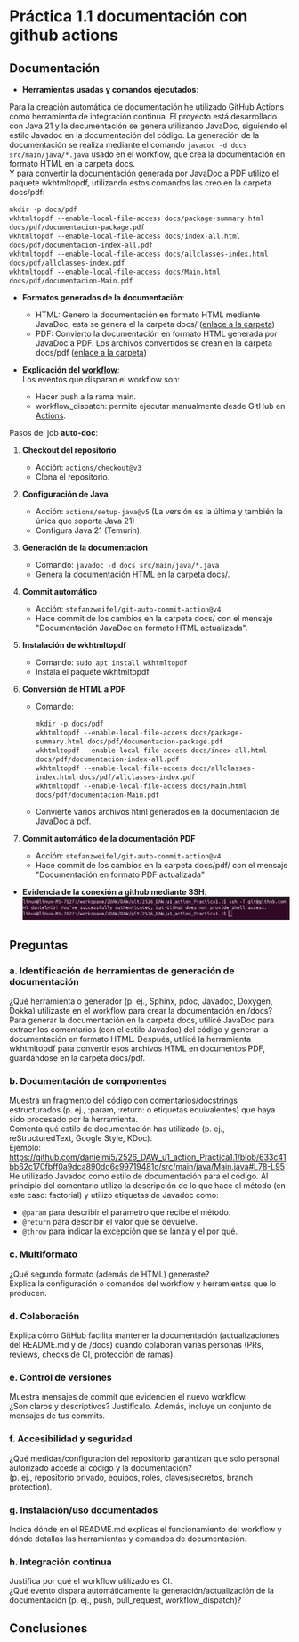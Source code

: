 # Práctica 1.1 documentación con github actions


## Documentación

- **Herramientas usadas y comandos ejecutados**:

Para la creación automática de documentación he utilizado GitHub Actions como herramienta de integración continua. El proyecto está desarrollado con Java 21 y la documentación se genera utilizando JavaDoc, siguiendo el estilo Javadoc en la documentación del código. La generación de la documentación se realiza mediante el comando `javadoc -d docs src/main/java/*.java` usado en el workflow, que crea la documentación en formato HTML en la carpeta docs.   
Y para convertir la documentación generada por JavaDoc a PDF utilizo el paquete wkhtmltopdf, utilizando estos comandos las creo en la carpeta docs/pdf:
```
mkdir -p docs/pdf
wkhtmltopdf --enable-local-file-access docs/package-summary.html docs/pdf/documentacion-package.pdf
wkhtmltopdf --enable-local-file-access docs/index-all.html docs/pdf/documentacion-index-all.pdf
wkhtmltopdf --enable-local-file-access docs/allclasses-index.html docs/pdf/allclasses-index.pdf
wkhtmltopdf --enable-local-file-access docs/Main.html docs/pdf/documentacion-Main.pdf
```
 
- **Formatos generados de la documentación**:
  - HTML: Genero la documentación en formato HTML mediante JavaDoc, esta se genera el la carpeta docs/ ([enlace a la carpeta](https://github.com/danielmi5/2526_DAW_u1_action_Practica1.1/tree/main/docs))
  - PDF: Convierto la documentación en formato HTML generada por JavaDoc a PDF. Los archivos convertidos se crean en la carpeta docs/pdf ([enlace a la carpeta](https://github.com/danielmi5/2526_DAW_u1_action_Practica1.1/tree/main/docs/pdf))

- **Explicación del [workflow](https://github.com/danielmi5/2526_DAW_u1_action_Practica1.1/blob/main/.github/workflows/ci.yaml)**:  
Los eventos que disparan el workflow son:
    - Hacer push a la rama main.
    - workflow_dispatch: permite ejecutar manualmente desde GitHub en [Actions](https://github.com/danielmi5/2526_DAW_u1_action_Practica1.1/actions/workflows/ci.yaml).
      
Pasos del job **auto-doc**:
1. **Checkout del repositorio**
   - Acción: `actions/checkout@v3`
   - Clona el repositorio.

2. **Configuración de Java**
   - Acción: `actions/setup-java@v5` (La versión es la última y también la única que soporta Java 21)
   - Configura Java 21 (Temurin).

3. **Generación de la documentación**

   * Comando: `javadoc -d docs src/main/java/*.java`
   * Genera la documentación HTML en la carpeta docs/.

4. **Commit automático**

   * Acción: `stefanzweifel/git-auto-commit-action@v4`
   * Hace commit de los cambios en la carpeta docs/ con el mensaje "Documentación JavaDoc en formato HTML actualizada".

5. **Instalación de wkhtmltopdf**  
   - Comando: `sudo apt install wkhtmltopdf`
   - Instala el paquete wkhtmltopdf
     

6. **Conversión de HTML a PDF**  
   - Comando: 
     ```
     mkdir -p docs/pdf
     wkhtmltopdf --enable-local-file-access docs/package-summary.html docs/pdf/documentacion-package.pdf
     wkhtmltopdf --enable-local-file-access docs/index-all.html docs/pdf/documentacion-index-all.pdf
     wkhtmltopdf --enable-local-file-access docs/allclasses-index.html docs/pdf/allclasses-index.pdf
     wkhtmltopdf --enable-local-file-access docs/Main.html docs/pdf/documentacion-Main.pdf
     ```
    - Convierte varios archivos html generados en la documentación de JavaDoc a pdf.

7. **Commit automático de la documentación PDF**  
   - Acción: `stefanzweifel/git-auto-commit-action@v4`  
   - Hace commit de los cambios en la carpeta docs/pdf/ con el mensaje "Documentación en formato PDF actualizada"

- **Evidencia de la conexión a github mediante SSH**:
![Prueba de conexión SSH](imagenes/pruebaSSH.png)

## Preguntas

### a. Identificación de herramientas de generación de documentación
¿Qué herramienta o generador (p. ej., Sphinx, pdoc, Javadoc, Doxygen, Dokka) utilizaste en el workflow para crear la documentación en /docs?
Para generar la documentación en la carpeta docs, utilicé JavaDoc para extraer los comentarios (con el estilo Javadoc) del código y generar la documentación en formato HTML. Después, utilicé la herramienta wkhtmltopdf para convertir esos archivos HTML en documentos PDF, guardándose en la carpeta docs/pdf.

### b. Documentación de componentes
Muestra un fragmento del código con comentarios/docstrings estructurados (p. ej., :param, :return: o etiquetas equivalentes) que haya sido procesado por la herramienta.  
Comenta qué estilo de documentación has utilizado (p. ej., reStructuredText, Google Style, KDoc).  
Ejemplo:   
https://github.com/danielmi5/2526_DAW_u1_action_Practica1.1/blob/633c41bb62c170fbff0a9dca890dd6c99719481c/src/main/java/Main.java#L78-L95
He utilizado Javadoc como estilo de documentación para el código. Al principio del comentario utilizo la descripción de lo que hace el método (en este caso: factorial) y utilizo etiquetas de Javadoc como:
  - `@param` para describir el parámetro que recibe el método.
  - `@return` para describir el valor que se devuelve.
  - `@throw` para indicar la excepción que se lanza y el por qué.

### c. Multiformato
¿Qué segundo formato (además de HTML) generaste?  
Explica la configuración o comandos del workflow y herramientas que lo producen.



### d. Colaboración
Explica cómo GitHub facilita mantener la documentación (actualizaciones del README.md y de /docs) cuando colaboran varias personas (PRs, reviews, checks de CI, protección de ramas).


### e. Control de versiones
Muestra mensajes de commit que evidencien el nuevo workflow.  
¿Son claros y descriptivos? Justifícalo. Además, incluye un conjunto de mensajes de tus commits.


### f. Accesibilidad y seguridad
¿Qué medidas/configuración del repositorio garantizan que solo personal autorizado accede al código y la documentación?  
(p. ej., repositorio privado, equipos, roles, claves/secretos, branch protection).



### g. Instalación/uso documentados
Indica dónde en el README.md explicas el funcionamiento del workflow y dónde detallas las herramientas y comandos de documentación.


### h. Integración continua
Justifica por qué el workflow utilizado es CI.  
¿Qué evento dispara automáticamente la generación/actualización de la documentación (p. ej., push, pull_request, workflow_dispatch)?

## Conclusiones
